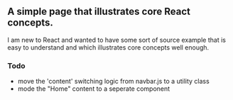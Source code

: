 ## A simple page that illustrates core React concepts.

I am new to React and wanted to have some sort of source example that is easy to understand and which illustrates core concepts well enough.

### Todo

* move the 'content' switching logic from navbar.js to a utility class
* mode the "Home" content to a seperate component